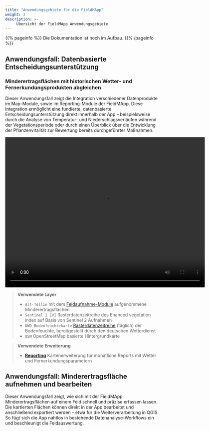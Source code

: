 ```yaml
---
title: "Anwendungsgebiete für die FieldMApp"
weight: 3
description: >-
     Übersicht der FieldMApp Anwendungsgebiete.
---
```


{{% pageinfo %}}
Die Dokumentation ist noch im Aufbau.
{{% /pageinfo %}}

## **Anwendungsfall:** Datenbasierte Entscheidungsunterstützung 
### Minderertragsflächen mit historischen Wetter- und Fernerkundungsprodukten abgleichen

Dieser Anwendungsfall zeigt die Integration verschiedener Datenprodukte im Map-Module, sowie im Reporting-Module der FieldMApp. Diese Integration ermöglicht eine fundierte, datenbasierte Entscheidungsunterstützung direkt innerhalb der App – beispielsweise durch die Analyse von Temperatur- und Niederschlagsverläufen während der Vegetationsperiode oder durch einen Überblick über die Entwicklung der Pflanzenvitalität zur Bewertung bereits durchgeführter Maßnahmen.

<video width="640" height="480" controls>
  <source src="https://github.com/fieldmapp/fieldmapp.github.io/raw/refs/heads/master/assets/video/use_case1.mp4" type="video/mp4">
</video>

> **Verwendete Layer**
> - `Alt-Tellin` mit dem [Feldaufnahme-Module](../../02_components/03_recording/) aufgenommene Minderertragsflächen
> - `Sentinel 2 EVI` Rasterdatenzeitreihe des Ehanced vegetation index auf Basis von Sentinel 2 Aufnahmen
> - `DWD Bodenfeuchtekarte` [Rasterdatenzeitreihe](https://www.dwd.de/DE/fachnutzer/landwirtschaft/appl/bf_view/_node.html) (täglich) der Bodenfeuchte, bereitgestellt durch den deutschen Wetterdienst
> - `OSM` OpenStreetMap basierte Hintergrundkarte

> **Verwendete Erweiterung**  
> -  [**Reporting**](../02_components/06_extensions/reporting) Kartenerweiterung für monatliche Reports mit Wetter und Fernerkundungsparametern 

## **Anwendungsfall:** Minderertragsfläche aufnehmen und bearbeiten

Dieser Anwendungsfall zeigt, wie sich mit der FieldMApp Minderertragsflächen auf einem Feld schnell und präzise erfassen lassen. Die kartierten Flächen können direkt in der App bearbeitet und anschließend exportiert werden – etwa für die Weiterverarbeitung in QGIS. So fügt sich die App nahtlos in bestehende Datenanalyse-Workflows ein und beschleunigt die Feldauswertung.

